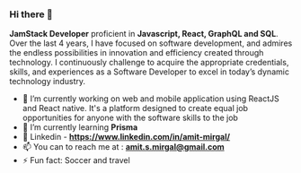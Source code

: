 ### Hi there 👋

**JamStack Developer** proficient in **Javascript, React, GraphQL and SQL**. Over the last 4 years, I have focused on software development, and admires the endless possibilities in innovation and efficiency created through technology. I continuously challenge to acquire the appropriate credentials, skills, and experiences as a Software Developer to excel in today’s dynamic technology industry.  

- 🔭 I’m currently working on web and mobile application using ReactJS and React native. It's a platform designed to create equal job opportunities for anyone with the software skills to the job
- 🌱 I’m currently learning **Prisma**
- 💼 Linkedin - **https://www.linkedin.com/in/amit-mirgal/**
- 📫 You can to reach me at : **amit.s.mirgal@gmail.com**
- ⚡ Fun fact: Soccer and travel

